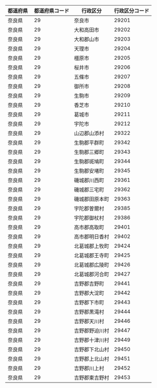 |  都道府県  | 都道府県コード | 行政区分 | 行政区分コード |
|-----------|--------------|--------- |--------------|
| 奈良県 | 29 | 奈良市 | 29201 |
| 奈良県 | 29 | 大和高田市 | 29202 |
| 奈良県 | 29 | 大和郡山市 | 29203 |
| 奈良県 | 29 | 天理市 | 29204 |
| 奈良県 | 29 | 橿原市 | 29205 |
| 奈良県 | 29 | 桜井市 | 29206 |
| 奈良県 | 29 | 五條市 | 29207 |
| 奈良県 | 29 | 御所市 | 29208 |
| 奈良県 | 29 | 生駒市 | 29209 |
| 奈良県 | 29 | 香芝市 | 29210 |
| 奈良県 | 29 | 葛城市 | 29211 |
| 奈良県 | 29 | 宇陀市 | 29212 |
| 奈良県 | 29 | 山辺郡山添村 | 29322 |
| 奈良県 | 29 | 生駒郡平群町 | 29342 |
| 奈良県 | 29 | 生駒郡三郷町 | 29343 |
| 奈良県 | 29 | 生駒郡斑鳩町 | 29344 |
| 奈良県 | 29 | 生駒郡安堵町 | 29345 |
| 奈良県 | 29 | 磯城郡川西町 | 29361 |
| 奈良県 | 29 | 磯城郡三宅町 | 29362 |
| 奈良県 | 29 | 磯城郡田原本町 | 29363 |
| 奈良県 | 29 | 宇陀郡曽爾村 | 29385 |
| 奈良県 | 29 | 宇陀郡御杖村 | 29386 |
| 奈良県 | 29 | 高市郡高取町 | 29401 |
| 奈良県 | 29 | 高市郡明日香村 | 29402 |
| 奈良県 | 29 | 北葛城郡上牧町 | 29424 |
| 奈良県 | 29 | 北葛城郡王寺町 | 29425 |
| 奈良県 | 29 | 北葛城郡広陵町 | 29426 |
| 奈良県 | 29 | 北葛城郡河合町 | 29427 |
| 奈良県 | 29 | 吉野郡吉野町 | 29441 |
| 奈良県 | 29 | 吉野郡大淀町 | 29442 |
| 奈良県 | 29 | 吉野郡下市町 | 29443 |
| 奈良県 | 29 | 吉野郡黒滝村 | 29444 |
| 奈良県 | 29 | 吉野郡天川村 | 29446 |
| 奈良県 | 29 | 吉野郡野迫川村 | 29447 |
| 奈良県 | 29 | 吉野郡十津川村 | 29449 |
| 奈良県 | 29 | 吉野郡下北山村 | 29450 |
| 奈良県 | 29 | 吉野郡上北山村 | 29451 |
| 奈良県 | 29 | 吉野郡川上村 | 29452 |
| 奈良県 | 29 | 吉野郡東吉野村 | 29453 |
